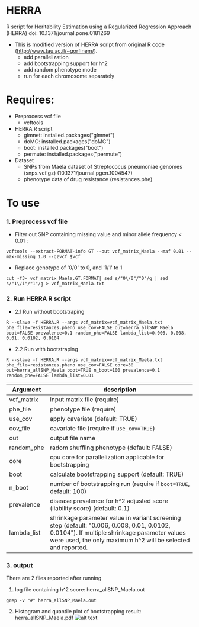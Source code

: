 # HERRA
R script for Heritability Estimation using a Regularized Regression Approach (HERRA)
doi: 10.1371/journal.pone.0181269

- This is modified version of HERRA script from original R code (http://www.tau.ac.il/~gorfinem/).
  - add parallelization
  - add bootstrapping support for h^2
  - add random phenotype mode
  - run for each chromosome separately
  
# Requires:
  * Preprocess vcf file
    * vcftools
  * HERRA R script
    * glmnet: installed.packages("glmnet")
    * doMC: installed.packages("doMC")
    * boot: installed.packages("boot")
    * permute: installed.packages("permute")
  * Dataset
    * SNPs from Maela dataset of Streptococus pneumoniae genomes (snps.vcf.gz) (10.1371/journal.pgen.1004547)
    * phenotype data of drug resistance (resistances.phe)

# To use
  ### 1.  Preprocess vcf file
  - Filter out SNP containing missing value and minor allele frequency < 0.01 :

  ```
  vcftools --extract-FORMAT-info GT --out vcf_matrix_Maela --maf 0.01 --max-missing 1.0 --gzvcf $vcf
  ```
  
  - Replace genotype of '0/0' to 0, and '1/1' to 1 
  ```
  cut -f3- vcf_matrix_Maela.GT.FORMAT| sed s/"0\/0"/"0"/g | sed s/"1\/1"/"1"/g > vcf_matrix_Maela.txt
  ```
 
  ### 2. Run HERRA R script
  
  - 2.1 Run without bootstraping
```
R --slave -f HERRA.R --args vcf_matrix=vcf_matrix_Maela.txt phe_file=resistances.pheno use_cov=FALSE out=herra_allSNP_Maela boot=FALSE prevalence=0.1 random_phe=FALSE lambda_list=0.006, 0.008, 0.01, 0.0102, 0.0104
```

  - 2.2 Run with bootstraping
```
R --slave -f HERRA.R --args vcf_matrix=vcf_matrix_Maela.txt phe_file=resistances.pheno use_cov=FALSE core=30 out=herra_allSNP_Maela boot=TRUE n_boot=100 prevalence=0.1 random_phe=FALSE lambda_list=0.01
```

Argument|description
---|---
vcf_matrix| input matrix file (require)
phe_file| phenotype file (require)
use_cov| apply cavariate (default: TRUE)
cov_file| cavariate file (require if `use_cov=TRUE`)
out|output file name
random_phe| radom shuffling phenotype (default: FALSE)
core| cpu core for parallelization applicable for bootstrapping
boot| calculate bootstrapping support (default: TRUE)
n_boot| number of bootstrapping run (require if `boot=TRUE`, default: 100)
prevalence| disease prevalence for h^2 adjusted score (liability score) (default: 0.1)
lambda_list| shrinkage parameter value in variant screening step (default: "0.006, 0.008, 0.01, 0.0102, 0.0104"). If multiple shrinkage parameter values were used, the only maximum h^2 will be selected and reported.

  ### 3. output
  There are 2 files reported after running
1. log file containing h^2 score: herra_allSNP_Maela.out
```
grep -v "#" herra_allSNP_Maela.out
```

2. Histogram and quantile plot of bootstrapping result: herra_allSNP_Maela.pdf
![alt text](https://)

